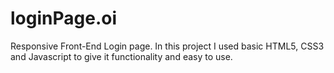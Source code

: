 # loginPage.oi
Responsive Front-End Login page. In this project I used basic HTML5, CSS3 and Javascript to give it functionality and easy to use. 
